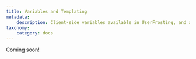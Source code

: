 ```yaml
---
title: Variables and Templating
metadata:
    description: Client-side variables available in UserFrosting, and an overview of how UserFrosting uses Handlebars.js.
taxonomy:
    category: docs
---
```


Coming soon!
